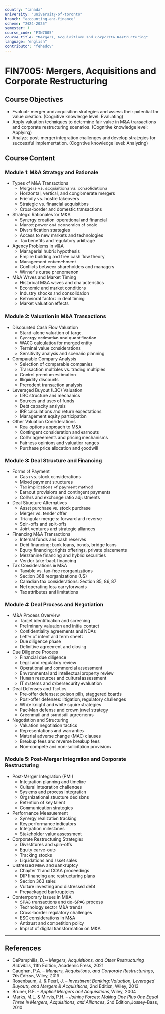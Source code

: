 ```yaml
---
country: "canada"
university: "university-of-toronto"
branch: "accounting-and-finance"
scheme: "2024-2025"
semester: 3
course_code: "FIN7005"
course_title: "Mergers, Acquisitions and Corporate Restructuring"
language: "english"
contributor: "fehedcv"
---
```

# FIN7005: Mergers, Acquisitions and Corporate Restructuring

## Course Objectives
* Evaluate merger and acquisition strategies and assess their potential for value creation. (Cognitive knowledge level: Evaluating)
* Apply valuation techniques to determine fair value in M&A transactions and corporate restructuring scenarios. (Cognitive knowledge level: Applying)
* Analyze post-merger integration challenges and develop strategies for successful implementation. (Cognitive knowledge level: Analyzing)

## Course Content

### Module 1: M&A Strategy and Rationale
* Types of M&A Transactions
  - Mergers vs. acquisitions vs. consolidations
  - Horizontal, vertical, and conglomerate mergers
  - Friendly vs. hostile takeovers
  - Strategic vs. financial acquisitions
  - Cross-border and domestic transactions
* Strategic Rationales for M&A
  - Synergy creation: operational and financial
  - Market power and economies of scale
  - Diversification strategies
  - Access to new markets and technologies
  - Tax benefits and regulatory arbitrage
* Agency Problems in M&A
  - Managerial hubris hypothesis
  - Empire building and free cash flow theory
  - Management entrenchment
  - Conflicts between shareholders and managers
  - Winner's curse phenomenon
* M&A Waves and Market Timing
  - Historical M&A waves and characteristics
  - Economic and market conditions
  - Industry shocks and consolidation
  - Behavioral factors in deal timing
  - Market valuation effects

### Module 2: Valuation in M&A Transactions
* Discounted Cash Flow Valuation
  - Stand-alone valuation of target
  - Synergy estimation and quantification
  - WACC calculation for merged entity
  - Terminal value considerations
  - Sensitivity analysis and scenario planning
* Comparable Company Analysis
  - Selection of comparable companies
  - Transaction multiples vs. trading multiples
  - Control premium estimation
  - Illiquidity discounts
  - Precedent transaction analysis
* Leveraged Buyout (LBO) Valuation
  - LBO structure and mechanics
  - Sources and uses of funds
  - Debt capacity analysis
  - IRR calculations and return expectations
  - Management equity participation
* Other Valuation Considerations
  - Real options approach to M&A
  - Contingent consideration and earnouts
  - Collar agreements and pricing mechanisms
  - Fairness opinions and valuation ranges
  - Purchase price allocation and goodwill

### Module 3: Deal Structure and Financing
* Forms of Payment
  - Cash vs. stock considerations
  - Mixed payment structures
  - Tax implications of payment method
  - Earnout provisions and contingent payments
  - Collars and exchange ratio adjustments
* Deal Structure Alternatives
  - Asset purchase vs. stock purchase
  - Merger vs. tender offer
  - Triangular mergers: forward and reverse
  - Spin-offs and split-offs
  - Joint ventures and strategic alliances
* Financing M&A Transactions
  - Internal funds and cash reserves
  - Debt financing: bank loans, bonds, bridge loans
  - Equity financing: rights offerings, private placements
  - Mezzanine financing and hybrid securities
  - Vendor take-back financing
* Tax Considerations in M&A
  - Taxable vs. tax-free reorganizations
  - Section 368 reorganizations (US)
  - Canadian tax considerations: Section 85, 86, 87
  - Net operating loss carryforwards
  - Tax attributes and limitations

### Module 4: Deal Process and Negotiation
* M&A Process Overview
  - Target identification and screening
  - Preliminary valuation and initial contact
  - Confidentiality agreements and NDAs
  - Letter of intent and term sheets
  - Due diligence phase
  - Definitive agreement and closing
* Due Diligence Process
  - Financial due diligence
  - Legal and regulatory review
  - Operational and commercial assessment
  - Environmental and intellectual property review
  - Human resources and cultural assessment
  - IT systems and cybersecurity evaluation
* Deal Defenses and Tactics
  - Pre-offer defenses: poison pills, staggered boards
  - Post-offer defenses: litigation, regulatory challenges
  - White knight and white squire strategies
  - Pac-Man defense and crown jewel strategy
  - Greenmail and standstill agreements
* Negotiation and Structuring
  - Valuation negotiation tactics
  - Representations and warranties
  - Material adverse change (MAC) clauses
  - Breakup fees and reverse breakup fees
  - Non-compete and non-solicitation provisions

### Module 5: Post-Merger Integration and Corporate Restructuring
* Post-Merger Integration (PMI)
  - Integration planning and timeline
  - Cultural integration challenges
  - Systems and process integration
  - Organizational structure decisions
  - Retention of key talent
  - Communication strategies
* Performance Measurement
  - Synergy realization tracking
  - Key performance indicators
  - Integration milestones
  - Stakeholder value assessment
* Corporate Restructuring Strategies
  - Divestitures and spin-offs
  - Equity carve-outs
  - Tracking stocks
  - Liquidations and asset sales
* Distressed M&A and Bankruptcy
  - Chapter 11 and CCAA proceedings
  - DIP financing and restructuring plans
  - Section 363 sales
  - Vulture investing and distressed debt
  - Prepackaged bankruptcies
* Contemporary Issues in M&A
  - SPAC transactions and de-SPAC process
  - Technology sector M&A trends
  - Cross-border regulatory challenges
  - ESG considerations in M&A
  - Antitrust and competition policy
  - Impact of digital transformation on M&A

---

## References
* DePamphilis, D. – *Mergers, Acquisitions, and Other Restructuring Activities*, 11th Edition, Academic Press, 2021
* Gaughan, P.A. – *Mergers, Acquisitions, and Corporate Restructurings*, 7th Edition, Wiley, 2018
* Rosenbaum, J. & Pearl, J. – *Investment Banking: Valuation, Leveraged Buyouts, and Mergers & Acquisitions*, 2nd Edition, Wiley, 2013
* Bruner, R.F. – *Applied Mergers and Acquisitions*, Wiley, 2004
* Marks, M.L. & Mirvis, P.H. – *Joining Forces: Making One Plus One Equal Three in Mergers, Acquisitions, and Alliances*, 2nd Edition,Jossey-Bass, 2010